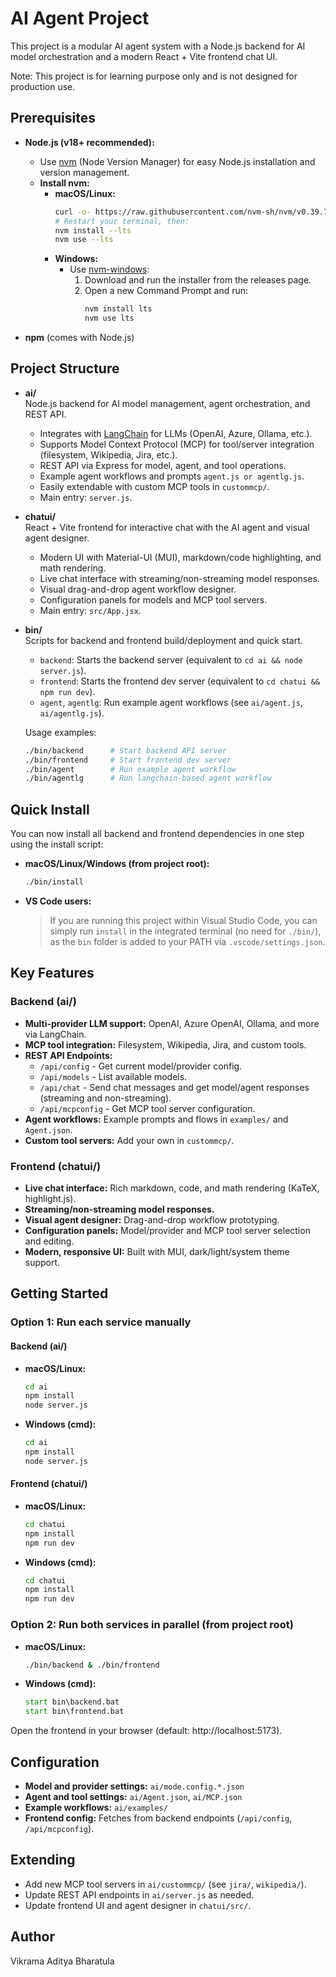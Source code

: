 # AI Agent Project

This project is a modular AI agent system with a Node.js backend for AI model orchestration and a modern React + Vite frontend chat UI.

Note: This project is for learning purpose only and is not designed for production use.

## Prerequisites

- **Node.js (v18+ recommended):**
  - Use [nvm](https://github.com/nvm-sh/nvm) (Node Version Manager) for easy Node.js installation and version management.
  - **Install nvm:**
    - **macOS/Linux:**
      ```bash
      curl -o- https://raw.githubusercontent.com/nvm-sh/nvm/v0.39.7/install.sh | bash
      # Restart your terminal, then:
      nvm install --lts
      nvm use --lts
      ```
    - **Windows:**
      - Use [nvm-windows](https://github.com/coreybutler/nvm-windows#installation--upgrades):
        1. Download and run the installer from the releases page.
        2. Open a new Command Prompt and run:
           ```cmd
           nvm install lts
           nvm use lts
           ```

- **npm** (comes with Node.js)

## Project Structure

- **ai/**  
  Node.js backend for AI model management, agent orchestration, and REST API.
  - Integrates with [LangChain](https://js.langchain.com/) for LLMs (OpenAI, Azure, Ollama, etc.).
  - Supports Model Context Protocol (MCP) for tool/server integration (filesystem, Wikipedia, Jira, etc.).
  - REST API via Express for model, agent, and tool operations.
  - Example agent workflows and prompts `agent.js or agentlg.js`.
  - Easily extendable with custom MCP tools in `custommcp/`.
  - Main entry: `server.js`.

- **chatui/**  
  React + Vite frontend for interactive chat with the AI agent and visual agent designer.
  - Modern UI with Material-UI (MUI), markdown/code highlighting, and math rendering.
  - Live chat interface with streaming/non-streaming model responses.
  - Visual drag-and-drop agent workflow designer.
  - Configuration panels for models and MCP tool servers.
  - Main entry: `src/App.jsx`.

- **bin/**  
  Scripts for backend and frontend build/deployment and quick start.
  - `backend`: Starts the backend server (equivalent to `cd ai && node server.js`).
  - `frontend`: Starts the frontend dev server (equivalent to `cd chatui && npm run dev`).
  - `agent`, `agentlg`: Run example agent workflows (see `ai/agent.js`, `ai/agentlg.js`).
  
  Usage examples:
  ```bash
  ./bin/backend      # Start backend API server
  ./bin/frontend     # Start frontend dev server
  ./bin/agent        # Run example agent workflow
  ./bin/agentlg      # Run langchain-based agent workflow
  ```

## Quick Install

You can now install all backend and frontend dependencies in one step using the install script:

- **macOS/Linux/Windows (from project root):**
  ```bash
  ./bin/install
  ```
- **VS Code users:**
  > If you are running this project within Visual Studio Code, you can simply run `install` in the integrated terminal (no need for `./bin/`), as the `bin` folder is added to your PATH via `.vscode/settings.json`.

## Key Features

### Backend (ai/)
- **Multi-provider LLM support:** OpenAI, Azure OpenAI, Ollama, and more via LangChain.
- **MCP tool integration:** Filesystem, Wikipedia, Jira, and custom tools.
- **REST API Endpoints:**
  - `/api/config` - Get current model/provider config.
  - `/api/models` - List available models.
  - `/api/chat` - Send chat messages and get model/agent responses (streaming and non-streaming).
  - `/api/mcpconfig` - Get MCP tool server configuration.
- **Agent workflows:** Example prompts and flows in `examples/` and `Agent.json`.
- **Custom tool servers:** Add your own in `custommcp/`.

### Frontend (chatui/)
- **Live chat interface:** Rich markdown, code, and math rendering (KaTeX, highlight.js).
- **Streaming/non-streaming model responses.**
- **Visual agent designer:** Drag-and-drop workflow prototyping.
- **Configuration panels:** Model/provider and MCP tool server selection and editing.
- **Modern, responsive UI:** Built with MUI, dark/light/system theme support.

## Getting Started

### Option 1: Run each service manually

#### Backend (ai/)
- **macOS/Linux:**
  ```bash
  cd ai
  npm install
  node server.js
  ```
- **Windows (cmd):**
  ```cmd
  cd ai
  npm install
  node server.js
  ```

#### Frontend (chatui/)
- **macOS/Linux:**
  ```bash
  cd chatui
  npm install
  npm run dev
  ```
- **Windows (cmd):**
  ```cmd
  cd chatui
  npm install
  npm run dev
  ```

### Option 2: Run both services in parallel (from project root)
- **macOS/Linux:**
  ```bash
  ./bin/backend & ./bin/frontend
  ```
- **Windows (cmd):**
  ```cmd
  start bin\backend.bat
  start bin\frontend.bat
  ```

Open the frontend in your browser (default: http://localhost:5173).

## Configuration

- **Model and provider settings:** `ai/mode.config.*.json`
- **Agent and tool settings:** `ai/Agent.json`, `ai/MCP.json`
- **Example workflows:** `ai/examples/`
- **Frontend config:** Fetches from backend endpoints (`/api/config`, `/api/mcpconfig`).

## Extending

- Add new MCP tool servers in `ai/custommcp/` (see `jira/`, `wikipedia/`).
- Update REST API endpoints in `ai/server.js` as needed.
- Update frontend UI and agent designer in `chatui/src/`.

## Author

Vikrama Aditya Bharatula
